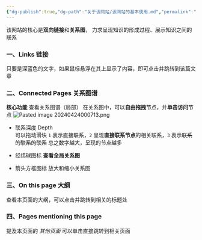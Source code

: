 ```yaml
---
{"dg-publish":true,"dg-path":"关于该网站/该网站的基本使用.md","permalink":"/关于该网站/该网站的基本使用/","dgPassFrontmatter":true,"noteIcon":"","created":"2024-04-23T23:54:19.724+08:00","updated":"2024-08-15T17:44:13.011+08:00"}
---
```


该网站的核心是**双向链接**和**关系图**，
力求呈现知识的形成过程、展示知识之间的联系

### 一、Links    链接
只要是深蓝色的文字，如果鼠标悬浮在其上显示了内容，即可点击并跳转到该篇文章
### 二、Connected Pages  关系图谱
**核心功能**
查看关系图谱（局部）
在关系图中，可以**自由拖拽**节点，并**单击访问**节点
![Pasted image 20240424000713.png](/img/user/%E5%8A%9F%E8%83%BD%E6%80%A7%E6%96%87%E4%BB%B6%E5%A4%B9/%E8%BD%BD%E5%85%A5%E7%9A%84%E5%AA%92%E4%BD%93%E8%B5%84%E6%BA%90/Pasted%20image%2020240424000713.png)

- 联系深度 Depth   
	可以拖动滑块
	`1` 表示直接联系，`2` 呈现**直接联系节点**的相关联系，``3`` 表示~~联系的联系的联系~~
	总之数字越大，呈现的节点越多
	
- 经纬球图标
	**查看全局关系图**
	
- 箭头方框图标
	放大和缩小关系图
### 三、On this page  大纲
查看本页面的大纲，可以点击并跳转到相关的标题处

### 四、Pages mentioning this page 
提及本页面的 *其他页面*
可以单击直接跳转到相关页面

